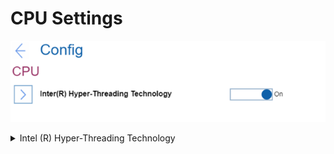 # CPU Settings #
![](./img/cpu.png)

<details><summary>Intel (R) Hyper-Threading Technology</summary>
One of 2 possible states:

1.	**On** - it enables additional CPU threads. These threads appear as additional processors but share some resources with the other threads within a CPU. Default.
2.	Off - it enables only one thread within each execution core unit. 

| WMI Setting name | Values | SVP Req'd | AMD/Intel |
|:---|:---|:---|:---|
| HyperThreadingTechnology | Disable, Enable | No | Both |
</details>